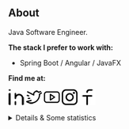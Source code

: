 ## About
<!--[![HitCount](http://hits.dwyl.com/HouariZegai/HouariZegai.svg)](http://hits.dwyl.com/HouariZegai/HouariZegai)  -->
Java Software Engineer.

**The stack I prefer to work with:**
* Spring Boot / Angular / JavaFX

**Find me at:**

[![linkedin](https://github.com/HouariZegai/HouariZegai/blob/master/icons/linkedin.png)](https://linkedin.com/in/HouariZegai) 
[![twitter](https://github.com/HouariZegai/HouariZegai/blob/master/icons/twitter.png)](https://twitter.com/HouariZegai) 
[![youtube](https://github.com/HouariZegai/HouariZegai/blob/master/icons/youtube.png)](https://youtube.com/HouariZegai) 
[![instagram](https://github.com/HouariZegai/HouariZegai/blob/master/icons/instagram.png)](https://instagram.com/HouariZegai) 
[![facebook](https://github.com/HouariZegai/HouariZegai/blob/master/icons/facebook.png)](https://facebook.com/ZegaiBlog) 

<details>
  <summary>Details & Some statistics</summary>

### What I do:
- Experienced in Java, Spring Boot, Angular and more.  
- Google Developer Group co-organizer.
- Developer student clubs (by Google) Core Team founder for 2019/2020 season.
- I made a lot of talks and workshops in events.
- I am always interesting about learning and develop myself.
- Enjoy helping other developers by answer their questions
- Social media influencer (posting about technology in my social media pages, and make a Youtube tutorials).
  
### Statistics
  <img src="https://github-readme-stats.vercel.app/api?username=HouariZegai&show_icons=true" alt="GitHub stats">
  <img src="https://github-readme-stats.vercel.app/api/top-langs/?username=houarizegai&layout=compact" alt="Most used langs">
  
### Trophy
![trophy](https://github-profile-trophy.vercel.app/?username=houarizegai)
</details>
